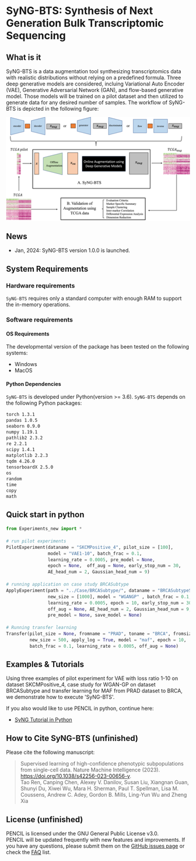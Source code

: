 # SyNG-BTS: Synthesis of Next Generation Bulk Transcriptomic Sequencing

## What is it

SyNG-BTS is a data augmentation tool synthesizing transcriptomics data with realistic distributions without relying on a predefined formula. Three deep generative models are considered, incluing Variational Auto Encoder (VAE), Generative Adversarial Network (GAN), and flow-based generative model. Those models will be trained on a pilot dataset and then utilized to generate data for any desired number of samples. The workflow of SyNG-BTS is depicted in the following figure:

<p align="center">
  <img src="./pics/sygn-bts-workflow.jpg" width = "1000" alt="method" align=center />
</p>

## News 
* Jan, 2024: SyNG-BTS version 1.0.0 is launched.

## System Requirements
### Hardware requirements
`SyNG-BTS` requires only a standard computer with enough RAM to support the in-memory operations. 

### Software requirements
#### OS Requirements
The developmental version of the package has been tested on the following systems:
+ Windows
+ MacOS
 
  
#### Python Dependencies
`SyNG-BTS` is developed under Python(version >= 3.6). 
`SyNG-BTS` depends on the following Python packages:

    torch 1.3.1
    pandas 1.0.5
    seaborn 0.9.0
    numpy 1.19.1
    pathlib2 2.3.2
    re 2.2.1
    scipy 1.4.1
    matplotlib 2.2.3
    tqdm 4.26.0
    tensorboardX 2.5.0
    os
    random
    time
    copy
    math

## Quick start in python
```python
from Experiments_new import *

# run pilot experiments
PilotExperiment(dataname = "SKCMPositive_4", pilot_size = [100],
                model = "VAE1-10", batch_frac = 0.1, 
                learning_rate = 0.0005, pre_model = None,
                epoch = None,  off_aug = None, early_stop_num = 30,
                AE_head_num = 2, Gaussian_head_num = 9)

# running application on case study BRCASubtype
ApplyExperiment(path = "../Case/BRCASubtype/", dataname = "BRCASubtypeSel", apply_log = True, 
                new_size = [1000], model = "WGANGP" , batch_frac = 0.1, 
                learning_rate = 0.0005, epoch = 10, early_stop_num = 30, 
                off_aug = None, AE_head_num = 2, Gaussian_head_num = 9, 
                pre_model = None, save_model = None)

# Running transfer learning
Transfer(pilot_size = None, fromname = "PRAD", toname = "BRCA", fromsize = 551, 
         new_size = 500, apply_log = True, model = "maf", epoch = 10,
         batch_frac = 0.1, learning_rate = 0.0005, off_aug = None)
```

## Examples & Tutorials
Using three examples of pilot experiment for VAE with loss ratio 1-10 on dataset SKCMPositive_4, case study for WGAN-GP on dataset BRCASubtype and transfer learning for MAF from PRAD dataset to BRCA,  we demonstrate how to execute 'SyNG-BTS'. <br>

If you also would like to use PENCIL in python, continue here:
+ [SyNG Tutorial in Python](https://github.com/LXQin/SyNG-BTS/blob/main/SyNG-BTS/Python/Experiments_run.ipynb)


## How to Cite SyNG-BTS (unfinished)
Please cite the following manuscript:
>Supervised learning of high-confidence phenotypic subpopulations from single-cell data. Nature Machine Intelligence (2023). https://doi.org/10.1038/s42256-023-00656-y. <br>
Tao Ren, Canping Chen, Alexey V. Danilov, Susan Liu, Xiangnan Guan, Shunyi Du, Xiwei Wu, Mara H. Sherman, Paul T. Spellman, Lisa M. Coussens, Andrew C. Adey, Gordon B. Mills, Ling-Yun Wu and Zheng Xia


## License (unfinished)
PENCIL is licensed under the GNU General Public License v3.0. <br>
PENCIL will be updated frequently with new features and improvements. If you have any questions, please submit them on the [GitHub issues page](https://github.com/cliffren/PENCIL/issues) or check the [FAQ](https://cliffren.github.io/PENCIL/examples/FAQ/PENCIL_FAQ.html) list.

